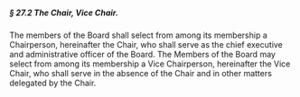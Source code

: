 ##### § 27.2 The Chair, Vice Chair. #####

The members of the Board shall select from among its membership a Chairperson, hereinafter the Chair, who shall serve as the chief executive and administrative officer of the Board. The Members of the Board may select from among its membership a Vice Chairperson, hereinafter the Vice Chair, who shall serve in the absence of the Chair and in other matters delegated by the Chair.